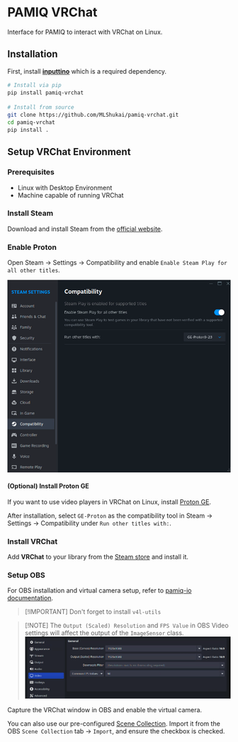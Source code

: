 # PAMIQ VRChat

Interface for PAMIQ to interact with VRChat on Linux.

## Installation

First, install [**inputtino**](https://github.com/games-on-whales/inputtino/tree/stable/bindings/python#installation) which is a required dependency.

```sh
# Install via pip
pip install pamiq-vrchat

# Install from source
git clone https://github.com/MLShukai/pamiq-vrchat.git
cd pamiq-vrchat
pip install .
```

## Setup VRChat Environment

### Prerequisites

- Linux with Desktop Environment
- Machine capable of running VRChat

### Install Steam

Download and install Steam from the [official website](https://store.steampowered.com/about/).

### Enable Proton

Open Steam → Settings → Compatibility and enable `Enable Steam Play for all other titles`.

![steam_compatibility](./docs/images/steam_compatibility.png)

#### (Optional) Install Proton GE

If you want to use video players in VRChat on Linux, install [Proton GE](https://github.com/GloriousEggroll/proton-ge-custom?tab=readme-ov-file#installation).

After installation, select `GE-Proton` as the compatibility tool in Steam → Settings → Compatibility under `Run other titles with:`.

### Install VRChat

Add **VRChat** to your library from the [Steam store](https://store.steampowered.com/app/438100/VRChat/) and install it.

### Setup OBS

For OBS installation and virtual camera setup, refer to [pamiq-io documentation](https://github.com/MLShukai/pamiq-io?tab=readme-ov-file#obs-virtual-camera).

> \[!IMPORTANT\]
> Don't forget to install `v4l-utils`

> \[!NOTE\]
> The `Output (Scaled) Resolution` and `FPS Value` in OBS Video settings will affect the output of the `ImageSensor` class.
> ![obs-video-setting](./docs/images/obs_video_setting.png)

Capture the VRChat window in OBS and enable the virtual camera.

You can also use our pre-configured [Scene Collection](./obs_settings/VRChatSceneCollection.json). Import it from the OBS `Scene Collection` tab → `Import`, and ensure the checkbox is checked.
